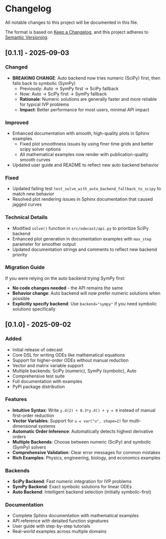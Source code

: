 # Changelog

All notable changes to this project will be documented in this file.

The format is based on [Keep a Changelog](https://keepachangelog.com/en/1.0.0/),
and this project adheres to [Semantic Versioning](https://semver.org/spec/v2.0.0.html).

## [0.1.1] - 2025-09-03

### Changed

- **BREAKING CHANGE**: Auto backend now tries numeric (SciPy) first, then falls back to symbolic (SymPy)
  - Previously: Auto → SymPy first → SciPy fallback
  - Now: Auto → SciPy first → SymPy fallback
  - **Rationale**: Numeric solutions are generally faster and more reliable for typical IVP problems
  - **Impact**: Better performance for most users, minimal API impact

### Improved

- Enhanced documentation with smooth, high-quality plots in Sphinx examples
  - Fixed plot smoothness issues by using finer time grids and better scipy solver options
  - All mathematical examples now render with publication-quality smooth curves
- Updated user guide and README to reflect new auto backend behavior

### Fixed

- Updated failing test `test_solve_with_auto_backend_fallback_to_scipy` to match new behavior
- Resolved plot rendering issues in Sphinx documentation that caused jagged curves

### Technical Details

- Modified `solve()` function in `src/odecast/api.py` to prioritize SciPy backend
- Enhanced plot generation in documentation examples with `max_step` parameter for smoother output
- Updated documentation strings and comments to reflect new backend priority

### Migration Guide

If you were relying on the auto backend trying SymPy first:

- **No code changes needed** - the API remains the same
- **Behavior change**: Auto backend will now prefer numeric solutions when possible
- **Explicitly specify backend**: Use `backend="sympy"` if you need symbolic solutions specifically

## [0.1.0] - 2025-09-02

### Added

- Initial release of odecast
- Core DSL for writing ODEs like mathematical equations
- Support for higher-order ODEs without manual reduction
- Vector and matrix variable support
- Multiple backends: SciPy (numeric), SymPy (symbolic), Auto
- Comprehensive test suite
- Full documentation with examples
- PyPI package distribution

### Features

- **Intuitive Syntax**: Write `y.d(2) + 0.3*y.d() + y = 0` instead of manual first-order reduction
- **Vector Variables**: Support for `u = var("u", shape=2)` for multi-dimensional systems
- **Automatic Order Inference**: Automatically detects highest derivative orders
- **Multiple Backends**: Choose between numeric (SciPy) and symbolic (SymPy) solvers
- **Comprehensive Validation**: Clear error messages for common mistakes
- **Rich Examples**: Physics, engineering, biology, and economics examples

### Backends

- **SciPy Backend**: Fast numeric integration for IVP problems
- **SymPy Backend**: Exact symbolic solutions for linear ODEs
- **Auto Backend**: Intelligent backend selection (initially symbolic-first)

### Documentation

- Complete Sphinx documentation with mathematical examples
- API reference with detailed function signatures  
- User guide with step-by-step tutorials
- Real-world examples across multiple domains
